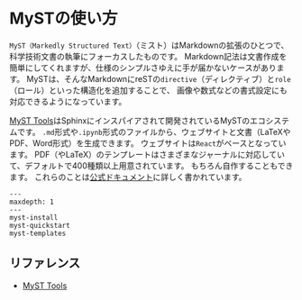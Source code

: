 # MySTの使い方

``MyST（Markedly Structured Text）``（ミスト）はMarkdownの拡張のひとつで、科学技術文書の執筆にフォーカスしたものです。
Markdown記法は文書作成を簡単にしてくれますが、仕様のシンプルさゆえに手が届かないケースがあります。
MySTは、そんなMarkdownにreSTの``directive``（ディレクティブ）と``role``（ロール）といった構造化を追加することで、
画像や数式などの書式設定にも対応できるようになっています。

[MyST Tools](https://myst-tools.org/)はSphinxにインスパイアされて開発されているMySTのエコシステムです。
``.md``形式や``.ipynb``形式のファイルから、ウェブサイトと文書（LaTeXやPDF、Word形式）を生成できます。
ウェブサイトは``React``がベースとなっています。
PDF（やLaTeX）のテンプレートはさまざまなジャーナルに対応していて、デフォルトで400種類以上用意されています。
もちろん自作することもできます。
これらのことは[公式ドキュメント](https://myst-tools.org/docs/mystjs/background)に詳しく書かれています。

```{toctree}
---
maxdepth: 1
---
myst-install
myst-quickstart
myst-templates
```

## リファレンス

- [MyST Tools](https://myst-tools.org/)
